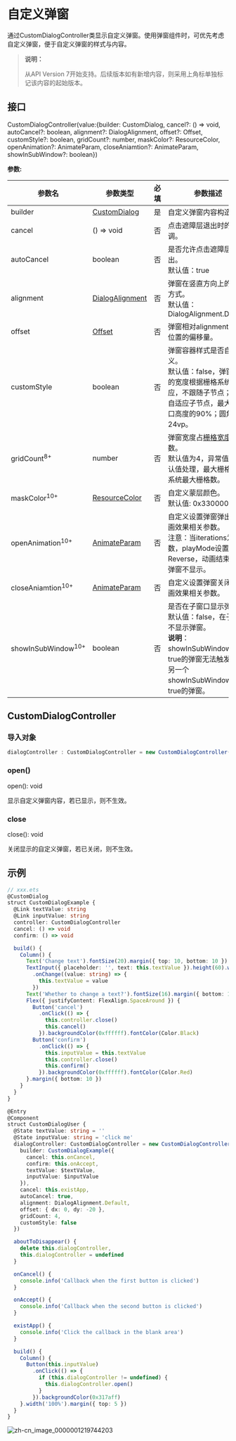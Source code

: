# 自定义弹窗

通过CustomDialogController类显示自定义弹窗。使用弹窗组件时，可优先考虑自定义弹窗，便于自定义弹窗的样式与内容。

> **说明：**
>
> 从API Version 7开始支持。后续版本如有新增内容，则采用上角标单独标记该内容的起始版本。




## 接口

CustomDialogController(value:{builder: CustomDialog, cancel?: () =&gt; void, autoCancel?: boolean, alignment?: DialogAlignment, offset?: Offset, customStyle?: boolean, gridCount?: number, maskColor?: ResourceColor, openAnimation?: AnimateParam, closeAniamtion?: AnimateParam, showInSubWindow?: boolean})


**参数:**

| 参数名                    | 参数类型                                     | 必填                  | 参数描述                   |
| ---------------------- | ---------------------------------------- | ------------------------- | ---------------------- |
| builder                | [CustomDialog](../../quick-start/arkts-dynamic-ui-elememt-building.md#customdialog) | 是     | 自定义弹窗内容构造器。            |
| cancel                 | ()&nbsp;=&gt;&nbsp;void                            | 否              | 点击遮障层退出时的回调。           |
| autoCancel             | boolean                                            | 否              | 是否允许点击遮障层退出。<br>默认值：true           |
| alignment              | [DialogAlignment](ts-methods-alert-dialog-box.md#dialogalignment枚举说明)           | 否              | 弹窗在竖直方向上的对齐方式。<br>默认值：DialogAlignment.Default        |
| offset                 | [Offset](ts-types.md#offset) | 否    | 弹窗相对alignment所在位置的偏移量。 |
| customStyle            | boolean                                  | 否                    | 弹窗容器样式是否自定义。<br>默认值：false，弹窗容器的宽度根据栅格系统自适应，不跟随子节点；高度自适应子节点，最大为窗口高度的90%；圆角为24vp。           |
| gridCount<sup>8+</sup> | number                                   | 否                    | 弹窗宽度占[栅格宽度](../../ui/ui-ts-layout-grid-container-new.md)的个数。<br>默认值为4，异常值按默认值处理，最大栅格数为系统最大栅格数。 |
| maskColor<sup>10+</sup>     | [ResourceColor](ts-types.md#resourcecolor)  | 否   | 自定义蒙层颜色。<br>默认值: 0x33000000                                                                                                  |
| openAnimation<sup>10+</sup> | [AnimateParam](ts-explicit-animation.md#animateparam对象说明)     | 否   | 自定义设置弹窗弹出的动画效果相关参数。<br>注意：当iterations为奇数，playMode设置为Reverse，动画结束时，弹窗不显示。      |
| closeAniamtion<sup>10+</sup>| [AnimateParam](ts-explicit-animation.md#animateparam对象说明)     | 否   | 自定义设置弹窗关闭的动画效果相关参数。      |
| showInSubWindow<sup>10+</sup>| boolean     | 否   | 是否在子窗口显示弹窗。<br>默认值：false，在子窗口不显示弹窗。<br>**说明**：showInSubWindow为true的弹窗无法触发显示另一个showInSubWindow为true的弹窗。      |

## CustomDialogController

### 导入对象

```ts
dialogController : CustomDialogController = new CustomDialogController(value:{builder: CustomDialog, cancel?: () => void, autoCancel?: boolean})
```

### open()
open(): void


显示自定义弹窗内容，若已显示，则不生效。


### close
close(): void


关闭显示的自定义弹窗，若已关闭，则不生效。


## 示例

```ts
// xxx.ets
@CustomDialog
struct CustomDialogExample {
  @Link textValue: string
  @Link inputValue: string
  controller: CustomDialogController
  cancel: () => void
  confirm: () => void

  build() {
    Column() {
      Text('Change text').fontSize(20).margin({ top: 10, bottom: 10 })
      TextInput({ placeholder: '', text: this.textValue }).height(60).width('90%')
        .onChange((value: string) => {
          this.textValue = value
        })
      Text('Whether to change a text?').fontSize(16).margin({ bottom: 10 })
      Flex({ justifyContent: FlexAlign.SpaceAround }) {
        Button('cancel')
          .onClick(() => {
            this.controller.close()
            this.cancel()
          }).backgroundColor(0xffffff).fontColor(Color.Black)
        Button('confirm')
          .onClick(() => {
            this.inputValue = this.textValue
            this.controller.close()
            this.confirm()
          }).backgroundColor(0xffffff).fontColor(Color.Red)
      }.margin({ bottom: 10 })
    }
  }
}

@Entry
@Component
struct CustomDialogUser {
  @State textValue: string = ''
  @State inputValue: string = 'click me'
  dialogController: CustomDialogController = new CustomDialogController({
    builder: CustomDialogExample({
      cancel: this.onCancel,
      confirm: this.onAccept,
      textValue: $textValue,
      inputValue: $inputValue
    }),
    cancel: this.existApp,
    autoCancel: true,
    alignment: DialogAlignment.Default,
    offset: { dx: 0, dy: -20 },
    gridCount: 4,
    customStyle: false
  })

  aboutToDisappear() {
    delete this.dialogController,
    this.dialogController = undefined
  }

  onCancel() {
    console.info('Callback when the first button is clicked')
  }

  onAccept() {
    console.info('Callback when the second button is clicked')
  }

  existApp() {
    console.info('Click the callback in the blank area')
  }

  build() {
    Column() {
      Button(this.inputValue)
        .onClick(() => {
          if (this.dialogController != undefined) {
            this.dialogController.open()
          }
        }).backgroundColor(0x317aff)
    }.width('100%').margin({ top: 5 })
  }
}
```

![zh-cn_image_0000001219744203](figures/zh-cn_image_0000001219744203.gif)
